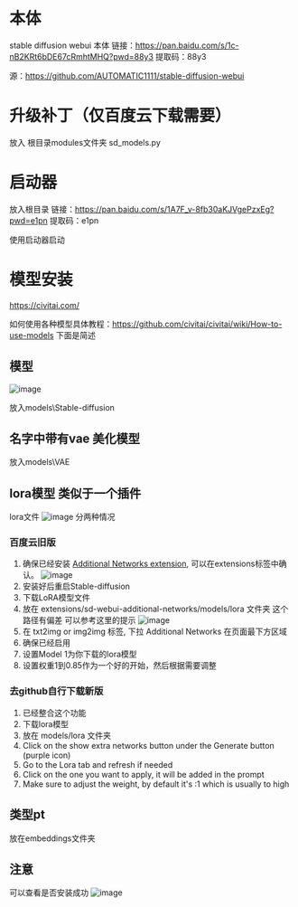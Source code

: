 # 本体
stable diffusion webui 本体 
 链接：https://pan.baidu.com/s/1c-nB2KRt6bDE67cRmhtMHQ?pwd=88y3 
提取码：88y3  

源：https://github.com/AUTOMATIC1111/stable-diffusion-webui

# 升级补丁（仅百度云下载需要）
放入 根目录modules文件夹
sd_models.py

# 启动器
放入根目录
链接：https://pan.baidu.com/s/1A7F_v-8fb30aKJVgePzxEg?pwd=e1pn 
提取码：e1pn

使用启动器启动

# 模型安装
https://civitai.com/

如何使用各种模型具体教程：https://github.com/civitai/civitai/wiki/How-to-use-models
下面是简述
## 模型
![image](https://user-images.githubusercontent.com/28559480/220253410-d9ec216f-c0f0-43b4-98f1-49aad960c5ff.png)

放入models\Stable-diffusion
## 名字中带有vae 美化模型
放入models\VAE

##  lora模型 类似于一个插件
lora文件
![image](https://user-images.githubusercontent.com/28559480/220253511-1e39615c-909f-4ada-8584-6bbe0276d22f.png)
分两种情况
### 百度云旧版
1. 确保已经安装 [Additional Networks extension](https://github.com/kohya-ss/sd-webui-additional-networks), 可以在extensions标签中确认。
![image](https://user-images.githubusercontent.com/28559480/220244895-2cf11351-3be4-44eb-ac86-11f7cc1c974f.png)
2. 安装好后重启Stable-diffusion
3. 下载LoRA模型文件
4. 放在 extensions/sd-webui-additional-networks/models/lora 文件夹
这个路径有偏差 可以参考这里的提示
![image](https://user-images.githubusercontent.com/28559480/220245005-f7d4c1c4-f6bc-49da-b2e6-b1a94311945a.png)
5. 在 txt2img or img2img 标签, 下拉  Additional Networks 在页面最下方区域
6. 确保已经启用
7. 设置Model 1为你下载的lora模型
8. 设置权重1到0.85作为一个好的开始，然后根据需要调整

### 去github自行下载新版
1. 已经整合这个功能
2. 下载lora模型
3. 放在 models/lora 文件夹
4. Click on the show extra networks button under the Generate button (purple icon)
5. Go to the Lora tab and refresh if needed
6. Click on the one you want to apply, it will be added in the prompt
7. Make sure to adjust the weight, by default it's :1 which is usually to high

## 类型pt
放在embeddings文件夹

## 注意
可以查看是否安装成功
![image](https://user-images.githubusercontent.com/28559480/220238178-1abf455e-3449-490a-9982-fc45be6e8a77.png)

